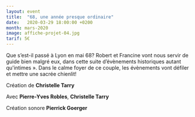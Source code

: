 ```yaml
---
layout: event
title:  "68, une année presque ordinaire"
date:   2020-03-29 18:00:00 +0200
month: mars-2020
image: affiche-projet-04.jpg
tarif: 5€
---
```


Que s’est-il passé à Lyon en mai 68? Robert et Francine vont nous servir de guide bien malgré eux, dans cette suite d’évènements historiques autant qu'intimes ». Dans le calme foyer de ce couple, les évènements vont défiler et mettre une sacrée chienlit!
    

Création de **Christelle Tarry**
  
Avec **Pierre-Yves Robles**, **Christelle Tarry**

Création sonore **Pierrick Goerger**